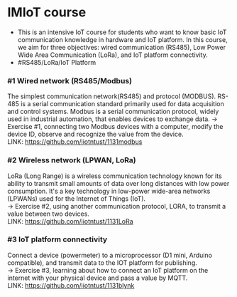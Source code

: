 # IMIoT course 
- This is an intensive IoT course for students who want to know basic IoT communication knowledge in hardware and IoT platform. In this course, we aim for three objectives: wired communication (RS485), Low Power Wide Area Communication (LoRa), and IoT platform connectivity.
- #RS485/LoRa/IoT Platform
### #1 Wired network (RS485/Modbus)
The simplest communication network(RS485) and protocol (MODBUS). RS-485 is a serial communication standard primarily used for data acquisition and control systems. Modbus is a serial communication protocol, widely used in industrial automation, that enables devices to exchange data.
-> Exercise #1, connecting two Modbus devices with a computer, modify the device ID, observe and recognize the value from the device.  
LINK: https://github.com/iiotntust/1131modbus
### #2 Wireless network (LPWAN, LoRa)
LoRa (Long Range) is a wireless communication technology known for its ability to transmit small amounts of data over long distances with low power consumption. It's a key technology in low-power wide-area networks (LPWANs) used for the Internet of Things (IoT).  
-> Exercise #2, using another communication protocol, LORA, to transmit a value between two devices.  
LINK: https://github.com/iiotntust/1131LoRa  
### #3 IoT platform connectivity
Connect a device (powermeter) to a microprocessor (D1 mini, Arduino compatible), and transmit data to the IOT platform for publishing.  
-> Exercise #3, learning about how to connect an IoT platform on the internet with your physical device and pass a value by MQTT.  
LINK: https://github.com/iiotntust/1131blynk

